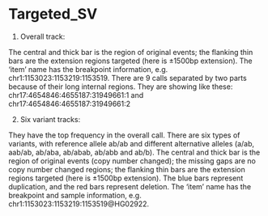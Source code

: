 # Targeted_SV

1. Overall track: 

The central and thick bar is the region of original events; the flanking thin bars are the extension regions targeted (here is ±1500bp extension). The ‘item’ name has the breakpoint information, e.g. chr1:1153023:1153219:1153519.
There are 9 calls separated by two parts because of their long internal regions. They are showing like these: chr17:4654846:4655187:31949661:1 and chr17:4654846:4655187:31949661:2

2. Six variant tracks:

They have the top frequency in the overall call. There are six types of variants, with reference allele ab/ab and different alternative alleles (a/ab, aab/ab, ab/aba, ab/abab, ab/abb and ab/b). The central and thick bar is the region of original events (copy number changed); the missing gaps are no copy number changed regions; the flanking thin bars are the extension regions targeted (here is ±1500bp extension). The blue bars represent duplication, and the red bars represent deletion. The ‘item’ name has the breakpoint and sample information, e.g. chr1:1153023:1153219:1153519@HG02922.
